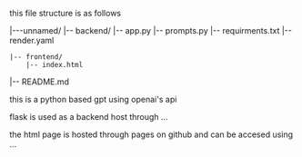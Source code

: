 this file structure is as follows 

|---unnamed/
    |-- backend/
        |-- app.py
        |-- prompts.py
        |-- requirments.txt
        |-- render.yaml
    
    |-- frontend/
        |-- index.html
|-- README.md

this is a python based gpt using openai's api

flask is used as a backend host through ...

the html page is hosted through pages on github and can be accesed using ...